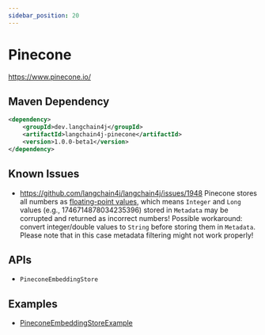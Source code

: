 ```yaml
---
sidebar_position: 20
---
```


# Pinecone

https://www.pinecone.io/


## Maven Dependency

```xml
<dependency>
    <groupId>dev.langchain4j</groupId>
    <artifactId>langchain4j-pinecone</artifactId>
    <version>1.0.0-beta1</version>
</dependency>
```

## Known Issues

- https://github.com/langchain4j/langchain4j/issues/1948
Pinecone stores all numbers as [floating-point values](https://docs.pinecone.io/guides/data/filter-with-metadata#supported-metadata-types),
which means `Integer` and `Long` values (e.g., 1746714878034235396) stored in `Metadata`
may be corrupted and returned as incorrect numbers!
Possible workaround: convert integer/double values to `String` before storing them in `Metadata`.
Please note that in this case metadata filtering might not work properly!

## APIs

- `PineconeEmbeddingStore`


## Examples

- [PineconeEmbeddingStoreExample](https://github.com/langchain4j/langchain4j-examples/blob/main/pinecone-example/src/main/java/PineconeEmbeddingStoreExample.java)
